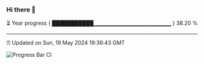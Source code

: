 ### Hi there 👋

⏳ Year progress { ███████████▁▁▁▁▁▁▁▁▁▁▁▁▁▁▁▁▁▁▁ } 38.20 %

---

⏰ Updated on Sun, 19 May 2024 19:36:43 GMT

![Progress Bar CI](https://github.com/IshwaranRudhara/GIT-ACTION/workflows/Progress%20Bar%20CI/badge.svg)
